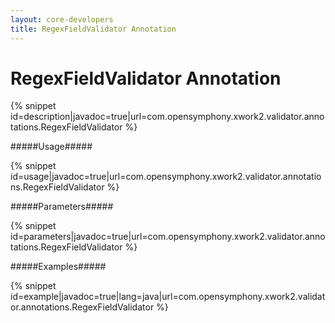 ```yaml
---
layout: core-developers
title: RegexFieldValidator Annotation
---
```


# RegexFieldValidator Annotation



{% snippet id=description|javadoc=true|url=com.opensymphony.xwork2.validator.annotations.RegexFieldValidator %}

#####Usage#####



{% snippet id=usage|javadoc=true|url=com.opensymphony.xwork2.validator.annotations.RegexFieldValidator %}

#####Parameters#####



{% snippet id=parameters|javadoc=true|url=com.opensymphony.xwork2.validator.annotations.RegexFieldValidator %}

#####Examples#####



{% snippet id=example|javadoc=true|lang=java|url=com.opensymphony.xwork2.validator.annotations.RegexFieldValidator %}
